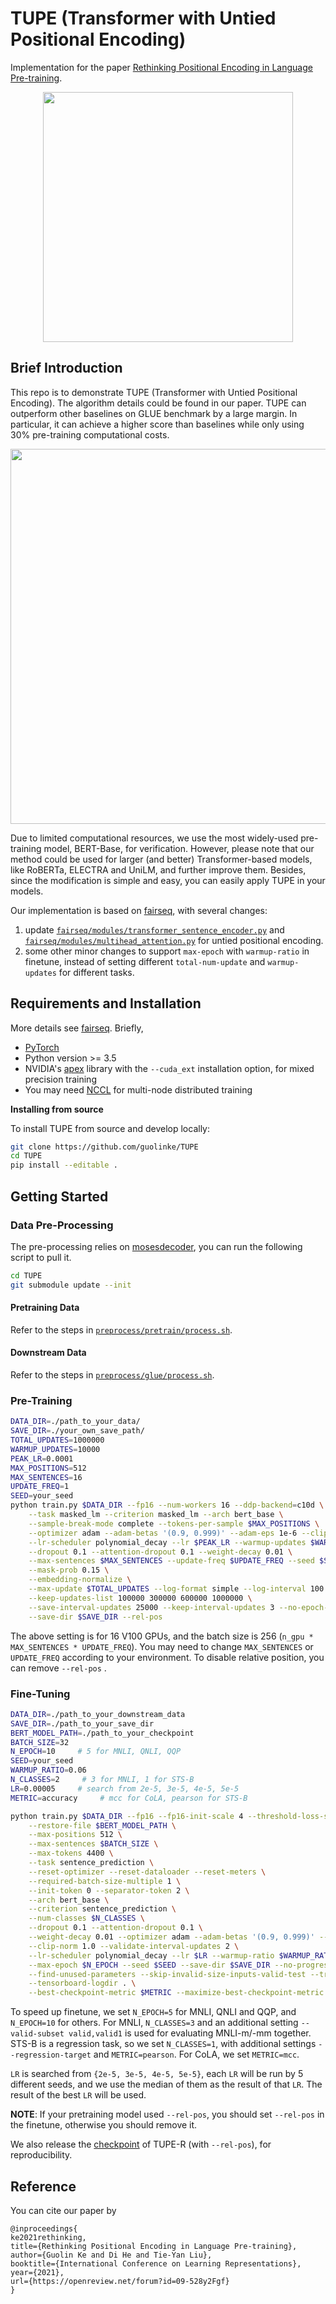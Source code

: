 # TUPE (Transformer with Untied Positional Encoding)

Implementation for the paper [Rethinking Positional Encoding in Language Pre-training](https://arxiv.org/abs/2006.15595). 

<p align="center">
<img src="tupe.png" width="400">
</p>

## Brief Introduction

This repo is to demonstrate TUPE (Transformer with Untied Positional Encoding). The algorithm details could be found in our paper. TUPE can outperform other baselines on GLUE benchmark by a large margin. In particular, it can achieve a higher score than baselines while only using 30% pre-training computational costs. 

<p align="center">
<img src="exp.png" width="600">
</p>


Due to limited computational resources, we use the most widely-used pre-training model, BERT-Base, for verification. However, please note that our method could be used for larger (and better) Transformer-based models, like RoBERTa, ELECTRA and UniLM, and further improve them. Besides, since the modification is simple and easy, you can easily apply TUPE in your models.

Our implementation is based on [fairseq](https://github.com/pytorch/fairseq), with several changes:
1. update [`fairseq/modules/transformer_sentence_encoder.py`](fairseq/modules/transformer_sentence_encoder.py) and [`fairseq/modules/multihead_attention.py`](fairseq/modules/multihead_attention.py) for untied positional encoding.
2. some other minor changes to support `max-epoch` with `warmup-ratio` in finetune, instead of setting different `total-num-update` and `warmup-updates` for different tasks.


## Requirements and Installation

More details see [fairseq](https://github.com/pytorch/fairseq). Briefly,

* [PyTorch](http://pytorch.org/)
* Python version >= 3.5
* NVIDIA's [apex](https://github.com/NVIDIA/apex) library with the `--cuda_ext` installation option, for mixed precision training
* You may need [NCCL](https://github.com/NVIDIA/nccl) for multi-node distributed training

**Installing from source**

To install TUPE from source and develop locally:
```bash
git clone https://github.com/guolinke/TUPE
cd TUPE
pip install --editable .
```

## Getting Started

### Data Pre-Processing

The pre-processing relies on [mosesdecoder](https://github.com/moses-smt/mosesdecoder), you can run the following script to pull it.

```bash
cd TUPE
git submodule update --init
```

#### Pretraining Data
Refer to the steps in [`preprocess/pretrain/process.sh`](preprocess/pretrain/process.sh).

#### Downstream Data
Refer to the steps in [`preprocess/glue/process.sh`](preprocess/glue/process.sh).

### Pre-Training

```bash
DATA_DIR=./path_to_your_data/
SAVE_DIR=./your_own_save_path/
TOTAL_UPDATES=1000000
WARMUP_UPDATES=10000
PEAK_LR=0.0001
MAX_POSITIONS=512
MAX_SENTENCES=16
UPDATE_FREQ=1
SEED=your_seed
python train.py $DATA_DIR --fp16 --num-workers 16 --ddp-backend=c10d \
    --task masked_lm --criterion masked_lm --arch bert_base \
    --sample-break-mode complete --tokens-per-sample $MAX_POSITIONS \
    --optimizer adam --adam-betas '(0.9, 0.999)' --adam-eps 1e-6 --clip-norm 1.0 \
    --lr-scheduler polynomial_decay --lr $PEAK_LR --warmup-updates $WARMUP_UPDATES --total-num-update $TOTAL_UPDATES \
    --dropout 0.1 --attention-dropout 0.1 --weight-decay 0.01 \
    --max-sentences $MAX_SENTENCES --update-freq $UPDATE_FREQ --seed $SEED \
    --mask-prob 0.15 \
    --embedding-normalize \
    --max-update $TOTAL_UPDATES --log-format simple --log-interval 100 \
    --keep-updates-list 100000 300000 600000 1000000 \
    --save-interval-updates 25000 --keep-interval-updates 3 --no-epoch-checkpoints --skip-invalid-size-inputs-valid-test \
    --save-dir $SAVE_DIR --rel-pos

```

The above setting is for 16 V100 GPUs, and the batch size is 256 (`n_gpu * MAX_SENTENCES * UPDATE_FREQ`). You may need to change `MAX_SENTENCES` or `UPDATE_FREQ` according to your environment. To disable relative position, you can remove `--rel-pos` .


### Fine-Tuning

```bash
DATA_DIR=./path_to_your_downstream_data
SAVE_DIR=./path_to_your_save_dir
BERT_MODEL_PATH=./path_to_your_checkpoint
BATCH_SIZE=32
N_EPOCH=10     # 5 for MNLI, QNLI, QQP
SEED=your_seed
WARMUP_RATIO=0.06
N_CLASSES=2     # 3 for MNLI, 1 for STS-B
LR=0.00005     # search from 2e-5, 3e-5, 4e-5, 5e-5
METRIC=accuracy     # mcc for CoLA, pearson for STS-B

python train.py $DATA_DIR --fp16 --fp16-init-scale 4 --threshold-loss-scale 1 --fp16-scale-window 128 \
    --restore-file $BERT_MODEL_PATH \
    --max-positions 512 \
    --max-sentences $BATCH_SIZE \
    --max-tokens 4400 \
    --task sentence_prediction \
    --reset-optimizer --reset-dataloader --reset-meters \
    --required-batch-size-multiple 1 \
    --init-token 0 --separator-token 2 \
    --arch bert_base \
    --criterion sentence_prediction \
    --num-classes $N_CLASSES \
    --dropout 0.1 --attention-dropout 0.1 \
    --weight-decay 0.01 --optimizer adam --adam-betas '(0.9, 0.999)' --adam-eps 1e-06 \
    --clip-norm 1.0 --validate-interval-updates 2 \
    --lr-scheduler polynomial_decay --lr $LR --warmup-ratio $WARMUP_RATIO \
    --max-epoch $N_EPOCH --seed $SEED --save-dir $SAVE_DIR --no-progress-bar --log-interval 100 --no-epoch-checkpoints --no-last-checkpoints --no-best-checkpoints \
    --find-unused-parameters --skip-invalid-size-inputs-valid-test --truncate-sequence --embedding-normalize \
    --tensorboard-logdir . \
    --best-checkpoint-metric $METRIC --maximize-best-checkpoint-metric --rel-pos
```

To speed up finetune, we set `N_EPOCH=5` for MNLI, QNLI and QQP, and `N_EPOCH=10` for others. For MNLI, `N_CLASSES=3` and an additional setting `--valid-subset valid,valid1` is used for evaluating MNLI-m/-mm together. STS-B is a regression task, so we set `N_CLASSES=1`, with additional settings `--regression-target` and `METRIC=pearson`. For CoLA, we set `METRIC=mcc`.

`LR` is searched from `{2e-5, 3e-5, 4e-5, 5e-5}`, each `LR` will be run by 5 different seeds, and we use the median of them as the result of that `LR`. The result of the best `LR` will be used.

**NOTE**: If your pretraining model used `--rel-pos`, you should set `--rel-pos` in the finetune, otherwise you should remove it.

We also release the [checkpoint](https://guolinke.blob.core.windows.net/tupe/tupe_ckp.tar.gz) of TUPE-R (with `--rel-pos`), for reproducibility.

## Reference

You can cite our paper by
```
@inproceedings{
ke2021rethinking,
title={Rethinking Positional Encoding in Language Pre-training},
author={Guolin Ke and Di He and Tie-Yan Liu},
booktitle={International Conference on Learning Representations},
year={2021},
url={https://openreview.net/forum?id=09-528y2Fgf}
}
```
